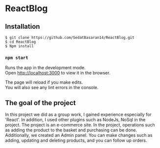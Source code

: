 # ReactBlog


## Installation

```
$ git clone https://github.com/SedatBasaran14/ReactBlog.git
$ cd ReactBlog
$ Npm install
```
### `npm start`

Runs the app in the development mode.\
Open [http://localhost:3000](http://localhost:3000) to view it in the browser.

The page will reload if you make edits.\
You will also see any lint errors in the console.

## The goal of the project

In this project we did as a group work, I gained experience especially for 'React'. In addition, I used other plugins such as NodeJs, NoSql in the project. The project is an e-commerce site. In the project, operations such as adding the product to the basket and purchasing can be done. Additionally, we created an Admin panel. You can make changes such as adding, updating and deleting products, and you can follow up orders.


